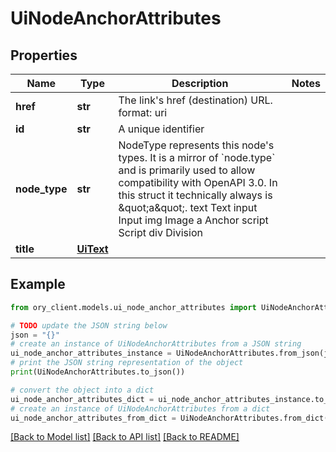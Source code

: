 # UiNodeAnchorAttributes


## Properties

Name | Type | Description | Notes
------------ | ------------- | ------------- | -------------
**href** | **str** | The link&#39;s href (destination) URL.  format: uri | 
**id** | **str** | A unique identifier | 
**node_type** | **str** | NodeType represents this node&#39;s types. It is a mirror of &#x60;node.type&#x60; and is primarily used to allow compatibility with OpenAPI 3.0.  In this struct it technically always is \&quot;a\&quot;. text Text input Input img Image a Anchor script Script div Division | 
**title** | [**UiText**](UiText.md) |  | 

## Example

```python
from ory_client.models.ui_node_anchor_attributes import UiNodeAnchorAttributes

# TODO update the JSON string below
json = "{}"
# create an instance of UiNodeAnchorAttributes from a JSON string
ui_node_anchor_attributes_instance = UiNodeAnchorAttributes.from_json(json)
# print the JSON string representation of the object
print(UiNodeAnchorAttributes.to_json())

# convert the object into a dict
ui_node_anchor_attributes_dict = ui_node_anchor_attributes_instance.to_dict()
# create an instance of UiNodeAnchorAttributes from a dict
ui_node_anchor_attributes_from_dict = UiNodeAnchorAttributes.from_dict(ui_node_anchor_attributes_dict)
```
[[Back to Model list]](../README.md#documentation-for-models) [[Back to API list]](../README.md#documentation-for-api-endpoints) [[Back to README]](../README.md)


